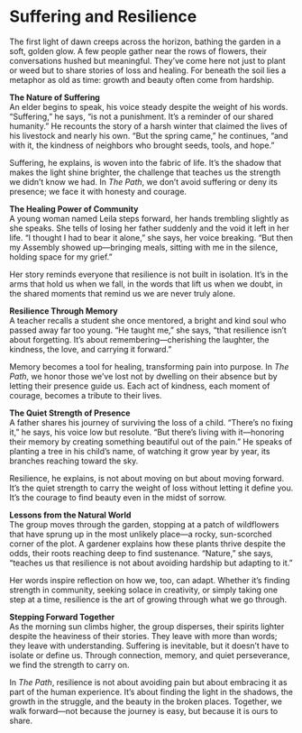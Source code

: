 
# Suffering and Resilience

The first light of dawn creeps across the horizon, bathing the garden in a soft, golden glow. A few people gather near the rows of flowers, their conversations hushed but meaningful. They’ve come here not just to plant or weed but to share stories of loss and healing. For beneath the soil lies a metaphor as old as time: growth and beauty often come from hardship.

**The Nature of Suffering**  
An elder begins to speak, his voice steady despite the weight of his words. “Suffering,” he says, “is not a punishment. It’s a reminder of our shared humanity.” He recounts the story of a harsh winter that claimed the lives of his livestock and nearly his own. “But the spring came,” he continues, “and with it, the kindness of neighbors who brought seeds, tools, and hope.”

Suffering, he explains, is woven into the fabric of life. It’s the shadow that makes the light shine brighter, the challenge that teaches us the strength we didn’t know we had. In *The Path*, we don’t avoid suffering or deny its presence; we face it with honesty and courage.

**The Healing Power of Community**  
A young woman named Leila steps forward, her hands trembling slightly as she speaks. She tells of losing her father suddenly and the void it left in her life. “I thought I had to bear it alone,” she says, her voice breaking. “But then my Assembly showed up—bringing meals, sitting with me in the silence, holding space for my grief.”

Her story reminds everyone that resilience is not built in isolation. It’s in the arms that hold us when we fall, in the words that lift us when we doubt, in the shared moments that remind us we are never truly alone.

**Resilience Through Memory**  
A teacher recalls a student she once mentored, a bright and kind soul who passed away far too young. “He taught me,” she says, “that resilience isn’t about forgetting. It’s about remembering—cherishing the laughter, the kindness, the love, and carrying it forward.”

Memory becomes a tool for healing, transforming pain into purpose. In *The Path*, we honor those we’ve lost not by dwelling on their absence but by letting their presence guide us. Each act of kindness, each moment of courage, becomes a tribute to their lives.

**The Quiet Strength of Presence**  
A father shares his journey of surviving the loss of a child. “There’s no fixing it,” he says, his voice low but resolute. “But there’s living with it—honoring their memory by creating something beautiful out of the pain.” He speaks of planting a tree in his child’s name, of watching it grow year by year, its branches reaching toward the sky.

Resilience, he explains, is not about moving on but about moving forward. It’s the quiet strength to carry the weight of loss without letting it define you. It’s the courage to find beauty even in the midst of sorrow.

**Lessons from the Natural World**  
The group moves through the garden, stopping at a patch of wildflowers that have sprung up in the most unlikely place—a rocky, sun-scorched corner of the plot. A gardener explains how these plants thrive despite the odds, their roots reaching deep to find sustenance. “Nature,” she says, “teaches us that resilience is not about avoiding hardship but adapting to it.”

Her words inspire reflection on how we, too, can adapt. Whether it’s finding strength in community, seeking solace in creativity, or simply taking one step at a time, resilience is the art of growing through what we go through.

**Stepping Forward Together**  
As the morning sun climbs higher, the group disperses, their spirits lighter despite the heaviness of their stories. They leave with more than words; they leave with understanding. Suffering is inevitable, but it doesn’t have to isolate or define us. Through connection, memory, and quiet perseverance, we find the strength to carry on.

In *The Path*, resilience is not about avoiding pain but about embracing it as part of the human experience. It’s about finding the light in the shadows, the growth in the struggle, and the beauty in the broken places. Together, we walk forward—not because the journey is easy, but because it is ours to share.
